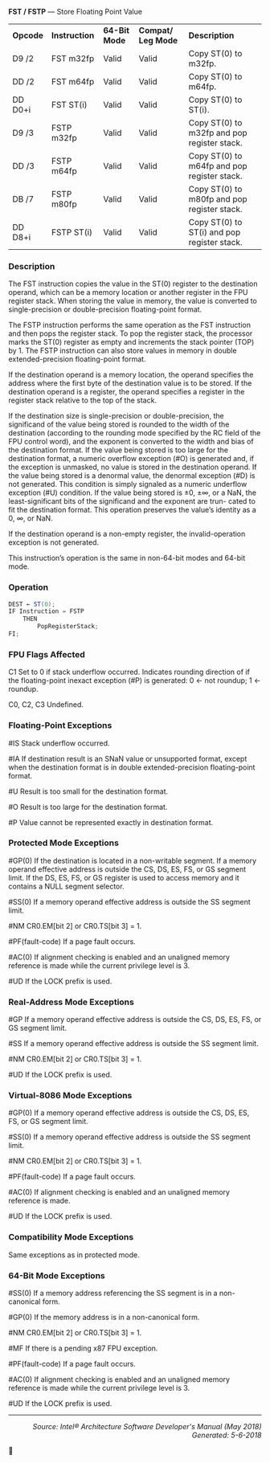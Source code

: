 <b>FST / FSTP</b> — Store Floating Point Value
<table>
	<tr>
		<td><b>Opcode</b></td>
		<td><b>Instruction</b></td>
		<td><b>64-Bit Mode</b></td>
		<td><b>Compat/ Leg Mode</b></td>
		<td><b>Description</b></td>
	</tr>
	<tr>
		<td>D9 /2</td>
		<td>FST m32fp</td>
		<td>Valid</td>
		<td>Valid</td>
		<td>Copy ST(0) to m32fp.</td>
	</tr>
	<tr>
		<td>DD /2</td>
		<td>FST m64fp</td>
		<td>Valid</td>
		<td>Valid</td>
		<td>Copy ST(0) to m64fp.</td>
	</tr>
	<tr>
		<td>DD D0+i</td>
		<td>FST ST(i)</td>
		<td>Valid</td>
		<td>Valid</td>
		<td>Copy ST(0) to ST(i).</td>
	</tr>
	<tr>
		<td>D9 /3</td>
		<td>FSTP m32fp</td>
		<td>Valid</td>
		<td>Valid</td>
		<td>Copy ST(0) to m32fp and pop register stack.</td>
	</tr>
	<tr>
		<td>DD /3</td>
		<td>FSTP m64fp</td>
		<td>Valid</td>
		<td>Valid</td>
		<td>Copy ST(0) to m64fp and pop register stack.</td>
	</tr>
	<tr>
		<td>DB /7</td>
		<td>FSTP m80fp</td>
		<td>Valid</td>
		<td>Valid</td>
		<td>Copy ST(0) to m80fp and pop register stack.</td>
	</tr>
	<tr>
		<td>DD D8+i</td>
		<td>FSTP ST(i)</td>
		<td>Valid</td>
		<td>Valid</td>
		<td>Copy ST(0) to ST(i) and pop register stack.</td>
	</tr>
</table>


### Description
The FST instruction copies the value in the ST(0) register to the destination operand, which can be a memory location
 or another register in the FPU register stack. When storing the value in memory, the value is converted to
single-precision or double-precision floating-point format.

The FSTP instruction performs the same operation as the FST instruction and then pops the register stack. To pop
the register stack, the processor marks the ST(0) register as empty and increments the stack pointer (TOP) by 1.
The FSTP instruction can also store values in memory in double extended-precision floating-point format.

If the destination operand is a memory location, the operand specifies the address where the first byte of the destination
 value is to be stored. If the destination operand is a register, the operand specifies a register in the register
stack relative to the top of the stack.

If the destination size is single-precision or double-precision, the significand of the value being stored is rounded to
the width of the destination (according to the rounding mode specified by the RC field of the FPU control word), and
the exponent is converted to the width and bias of the destination format. If the value being stored is too large for
the destination format, a numeric overflow exception (\#O) is generated and, if the exception is unmasked, no
value is stored in the destination operand. If the value being stored is a denormal value, the denormal exception
(\#D) is not generated. This condition is simply signaled as a numeric underflow exception (\#U) condition.
If the value being stored is ±0, ±∞, or a NaN, the least-significant bits of the significand and the exponent are trun-
cated to fit the destination format. This operation preserves the value’s identity as a 0, ∞, or NaN.

If the destination operand is a non-empty register, the invalid-operation exception is not generated.

This instruction’s operation is the same in non-64-bit modes and 64-bit mode.

### Operation

```java
DEST ← ST(0);
IF Instruction = FSTP 
    THEN 
        PopRegisterStack; 
FI;
```
### FPU Flags Affected

C1
Set to 0 if stack underflow occurred.
Indicates rounding direction of if the floating-point inexact exception (\#P) is generated: 0 ←
not roundup; 1 ← roundup.

C0, C2, C3
Undefined.

### Floating-Point Exceptions
<p>#IS
Stack underflow occurred.
<p>#IA
If destination result is an SNaN value or unsupported format, except when the destination
format is in double extended-precision floating-point format.
<p>#U
Result is too small for the destination format.
<p>#O
Result is too large for the destination format.
<p>#P
Value cannot be represented exactly in destination format.

### Protected Mode Exceptions

<p>#GP(0)
If the destination is located in a non-writable segment.
If a memory operand effective address is outside the CS, DS, ES, FS, or GS segment limit.
If the DS, ES, FS, or GS register is used to access memory and it contains a NULL segment
selector.
<p>#SS(0)
If a memory operand effective address is outside the SS segment limit.
<p>#NM
CR0.EM[bit 2] or CR0.TS[bit 3] = 1.
<p>#PF(fault-code)
If a page fault occurs.
<p>#AC(0)
If alignment checking is enabled and an unaligned memory reference is made while the
current privilege level is 3.
<p>#UD
If the LOCK prefix is used.

### Real-Address Mode Exceptions

<p>#GP
If a memory operand effective address is outside the CS, DS, ES, FS, or GS segment limit.
<p>#SS
If a memory operand effective address is outside the SS segment limit.
<p>#NM
CR0.EM[bit 2] or CR0.TS[bit 3] = 1.
<p>#UD
If the LOCK prefix is used.

### Virtual-8086 Mode Exceptions

<p>#GP(0)
If a memory operand effective address is outside the CS, DS, ES, FS, or GS segment limit.
<p>#SS(0)
If a memory operand effective address is outside the SS segment limit.
<p>#NM
CR0.EM[bit 2] or CR0.TS[bit 3] = 1.
<p>#PF(fault-code)
If a page fault occurs.
<p>#AC(0)
If alignment checking is enabled and an unaligned memory reference is made.
<p>#UD
If the LOCK prefix is used.

### Compatibility Mode Exceptions

Same exceptions as in protected mode.

### 64-Bit Mode Exceptions

<p>#SS(0)
If a memory address referencing the SS segment is in a non-canonical form.
<p>#GP(0)
If the memory address is in a non-canonical form.
<p>#NM
CR0.EM[bit 2] or CR0.TS[bit 3] = 1.
<p>#MF
If there is a pending x87 FPU exception.
<p>#PF(fault-code)
If a page fault occurs.
<p>#AC(0)
If alignment checking is enabled and an unaligned memory reference is made while the
current privilege level is 3.
<p>#UD
If the LOCK prefix is used.

 --- 
<p align="right"><i>Source: Intel® Architecture Software Developer's Manual (May 2018)<br>Generated: 5-6-2018</i></p>
